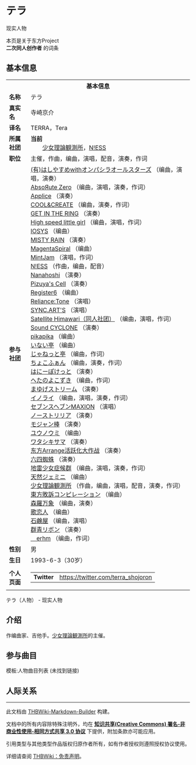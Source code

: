 # テラ

<!-- source html: G:\repos\THBWiki-Markdown-Builder\THBWikiMarkdown\Temp\main\b\b7\ns0%3A%E3%83%86%E3%83%A9.html -->

现实人物

本页是关于东方Project  
 **二次同人创作者** 的词条

## 基本信息

<table><tbody><tr><th colspan="3">基本信息</th></tr><tr><td class="label"><b>名称</b></td><td> テラ </td></tr><tr><td class="label"><b>真实名</b></td><td>寺崎京介</td></tr><tr><td class="label"><b>译名</b></td><td>TERRA，Tera</td></tr><tr><td class="label"><b>所属社团</b></td><td><b>当前</b><div style="margin-left:2em;"><a href="./少女理論観測所.md" title="少女理論観測所">少女理論観測所</a>，<a href="./N!ESS.md" title="N!ESS">N!ESS</a></div></td></tr><tr><td class="label"><b>职位</b></td><td>主催，作曲，编曲，演唱，配音，演奏，作词</td></tr><tr><td class="label"><b>参与社团</b></td><td><a href="./(有)はしやすめwithオンパシラオールスターズ.md" title="(有)はしやすめwithオンパシラオールスターズ">(有)はしやすめwithオンパシラオールスターズ</a> （编曲，演唱，演奏）<br><a href="./AbsoЯute_Zero.md" title="AbsoЯute Zero">AbsoЯute Zero</a> （编曲，演唱，演奏，作词）<br><a href="./Applice.md" title="Applice">Applice</a> （演奏）<br><a href="./COOL&CREATE.md" title="COOL&amp;CREATE">COOL&amp;CREATE</a> （编曲，演奏，作词）<br><a href="./GET_IN_THE_RING.md" title="GET IN THE RING">GET IN THE RING</a> （演奏）<br><a href="./High_speed_little_girl.md" title="High speed little girl">High speed little girl</a> （编曲，演唱，作词）<br><a href="./IOSYS.md" title="IOSYS">IOSYS</a> （编曲）<br><a href="./MISTY_RAIN.md" title="MISTY RAIN">MISTY RAIN</a> （演奏）<br><a href="./MagentaSpiral.md" title="MagentaSpiral">MagentaSpiral</a> （编曲）<br><a href="/index.php?title=MintJam&amp;action=edit&amp;redlink=1" class="new" title="MintJam（页面不存在）">MintJam</a> （演唱，作词）<br><a href="./N!ESS.md" title="N!ESS">N!ESS</a> （作曲，编曲，配音）<br><a href="./Nanahoshi.md" title="Nanahoshi">Nanahoshi</a> （演奏）<br><a href="./Pizuya's_Cell.md" title="Pizuya&#39;s Cell">Pizuya's Cell</a> （演奏）<br><a href="./Register6.md" title="Register6">Register6</a> （编曲）<br><a href="/index.php?title=Reliance:Tone&amp;action=edit&amp;redlink=1" class="new" title="Reliance:Tone（页面不存在）">Reliance:Tone</a> （演唱）<br><a href="./SYNC.ART'S.md" title="SYNC.ART&#39;S">SYNC.ART'S</a> （演唱）<br><a href="./Satellite_Himawari（同人社团）.md" title="Satellite Himawari（同人社团）">Satellite Himawari（同人社团）</a> （编曲，演唱，作词）<br><a href="./Sound_CYCLONE.md" title="Sound CYCLONE">Sound CYCLONE</a> （演奏）<br><a href="./pikapika.md" title="pikapika">pikapika</a> （编曲）<br><a href="./いない亭.md" title="いない亭">いない亭</a> （编曲）<br><a href="./じゃねっと亭.md" title="じゃねっと亭">じゃねっと亭</a> （编曲，作词）<br><a href="./ちょこふぁん.md" title="ちょこふぁん">ちょこふぁん</a> （编曲，演奏，作词）<br><a href="./はにーぽけっと.md" title="はにーぽけっと">はにーぽけっと</a> （演奏）<br><a href="./へたのよこずき.md" title="へたのよこずき">へたのよこずき</a> （编曲，作词）<br><a href="./まゆげストリーム.md" title="まゆげストリーム">まゆげストリーム</a> （演奏）<br><a href="./イノライ.md" title="イノライ">イノライ</a> （编曲，演唱，演奏，作词）<br><a href="./セブンスヘブンMAXION.md" title="セブンスヘブンMAXION">セブンスヘブンMAXION</a> （演唱）<br><a href="./ノーストリリア.md" title="ノーストリリア">ノーストリリア</a> （演奏）<br><a href="./モジャン棒.md" title="モジャン棒">モジャン棒</a> （演奏）<br><a href="./ユウノウミ.md" title="ユウノウミ">ユウノウミ</a> （编曲）<br><a href="./ワタシキサマ.md" title="ワタシキサマ">ワタシキサマ</a> （演奏）<br><a href="./东方Arrange活跃化大作战.md" title="东方Arrange活跃化大作战">东方Arrange活跃化大作战</a> （演奏）<br><a href="./六四蜘蛛.md" title="六四蜘蛛">六四蜘蛛</a> （演奏）<br><a href="./地雷少女症候群.md" title="地雷少女症候群">地雷少女症候群</a> （编曲，演唱，演奏，作词）<br><a href="./天然ジェミニ.md" title="天然ジェミニ">天然ジェミニ</a> （编曲）<br><a href="./少女理論観測所.md" title="少女理論観測所">少女理論観測所</a> （作曲，编曲，演唱，配音，演奏，作词）<br><a href="/index.php?title=%E6%9D%B1%E6%96%B9%E6%95%97%E8%A8%B4%E3%82%B3%E3%83%B3%E3%83%94%E3%83%AC%E3%83%BC%E3%82%B7%E3%83%A7%E3%83%B3&amp;action=edit&amp;redlink=1" class="new" title="東方敗訴コンピレーション（页面不存在）">東方敗訴コンピレーション</a> （编曲）<br><a href="./森羅万象.md" title="森羅万象">森羅万象</a> （编曲，演奏）<br><a href="./歌恋人.md" title="歌恋人">歌恋人</a> （编曲）<br><a href="./石鹸屋.md" title="石鹸屋">石鹸屋</a> （编曲，演唱）<br><a href="./群青リボン.md" title="群青リボン">群青リボン</a> （演奏）<br><a href="./＿erhm.md" title="＿erhm">＿erhm</a> （编曲，作词）</td></tr><tr><td class="label"><b>性别</b></td><td>男</td></tr><tr><td class="label"><b>生日</b></td><td>1993-6-3（30岁）</td></tr><tr><td class="label"><b>个人页面</b></td><td><table border="0" cellspacing="0" cellpadding="0"><tbody><tr><td><b>Twitter</b></td><td><a rel="nofollow" class="external free" href="https://twitter.com/terra_shojoron">https://twitter.com/terra_shojoron</a></td></tr></tbody></table></td></tr></tbody></table>

テラ（人物） - 现实人物

## 介绍
  
作编曲家、吉他手。[少女理論観測所](./少女理論観測所.md)的主催。
  


## 参与曲目
  
模板:人物曲目列表 (未找到链接)
  


## 人际关系




---

此文档由 [THBWiki-Markdown-Builder](https://github.com/Delsin-Yu/THBWiki-Markdown-Builder) 构建。

文档中的所有内容除特殊注明外，均在 [**知识共享(Creative Commons) 署名-非商业性使用-相同方式共享 3.0 协议**](https://creativecommons.org/licenses/by-sa/3.0/deed.zh-hans) 下提供，附加条款亦可能应用。

引用类型与其他类型作品版权归原作者所有，如有作者授权则遵照授权协议使用。

详细请查阅 [THBWiki：免责声明](https://thbwiki.cc/THBWiki:%E5%85%8D%E8%B4%A3%E5%A3%B0%E6%98%8E)。

